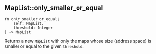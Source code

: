 ## MapList::only_smaller_or_equal

```rhai
fn only_smaller_or_equal(
    self: MapList,
    threshold: Integer
) -> MapList
```

Returns a new `MapList` with only the maps whose size (address space) is smaller or equal to the given `threshold`.
